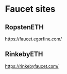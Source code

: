 # Faucet sites

## RopstenETH
https://faucet.egorfine.com/

## RinkebyETH
https://rinkebyfaucet.com/